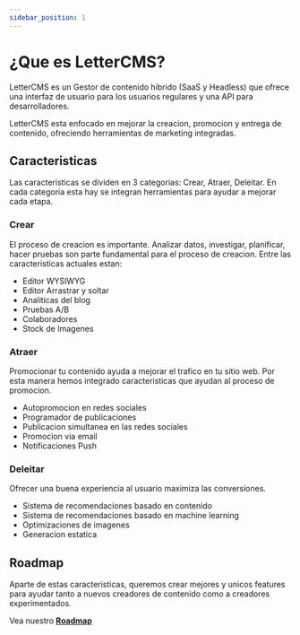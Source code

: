 ```yaml
---
sidebar_position: 1
---
```


# ¿Que es LetterCMS?

LetterCMS es un Gestor de contenido hibrido (SaaS y Headless) que ofrece una interfaz de usuario para los usuarios regulares y una API para desarrolladores.

LetterCMS esta enfocado en mejorar la creacion, promocion y entrega de contenido, ofreciendo herramientas de marketing integradas.

## Caracteristicas

Las caracteristicas se dividen en 3 categorias: Crear, Atraer, Deleitar. En cada categoria esta hay se integran herramientas para ayudar a mejorar cada etapa.

### Crear

El proceso de creacion es importante. Analizar datos, investigar, planificar, hacer pruebas son parte fundamental para el proceso de creacion. Entre las caracteristicas actuales estan:

- Editor WYSIWYG
- Editor Arrastrar y soltar
- Analiticas del blog
- Pruebas A/B
- Colaboradores
- Stock de Imagenes

### Atraer

Promocionar tu contenido ayuda a mejorar el trafico en tu sitio web. Por esta manera hemos integrado caracteristicas que ayudan al proceso de promocion.

- Autopromocion en redes sociales
- Programador de publicaciones
- Publicacion simultanea en las redes sociales
- Promocion via email
- Notificaciones Push

### Deleitar

Ofrecer una buena experiencia al usuario maximiza las conversiones.

- Sistema de recomendaciones basado en contenido
- Sistema de recomendaciones basado en machine learning
- Optimizaciones de imagenes
- Generacion estatica

## Roadmap

Aparte de estas caracteristicas, queremos crear mejores y unicos features para ayudar tanto a nuevos creadores de contenido como a creadores experimentados.

Vea nuestro **[Roadmap](roadmap)**